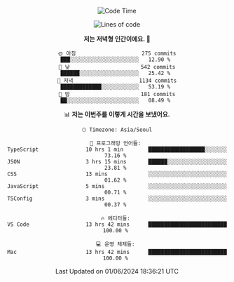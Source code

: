 <div align='center'>
 
<!--START_SECTION:waka-->
![Code Time](http://img.shields.io/badge/Code%20Time-3%2C553%20hrs%2046%20mins-blue)

![Lines of code](https://img.shields.io/badge/%EC%A0%80%EB%8A%94%20%EC%97%AC%ED%83%9C%EA%B9%8C%EC%A7%80%20-1.5%20million%20%EC%A4%84%EC%9D%98%20%EC%BD%94%EB%93%9C%EB%A5%BC%20%EC%9E%91%EC%84%B1%ED%96%88%EC%96%B4%EC%9A%94.-blue)

**저는 저녁형 인간이에요. 🦉** 

```text
🌞 아침                     275 commits         ███░░░░░░░░░░░░░░░░░░░░░░   12.90 % 
🌆 낮　                     542 commits         ██████░░░░░░░░░░░░░░░░░░░   25.42 % 
🌃 저녁                     1134 commits        █████████████░░░░░░░░░░░░   53.19 % 
🌙 밤　                     181 commits         ██░░░░░░░░░░░░░░░░░░░░░░░   08.49 % 
```


📊 **저는 이번주를 이렇게 시간을 보냈어요.** 

```text
🕑︎ Timezone: Asia/Seoul

💬 프로그래밍 언어들: 
TypeScript               10 hrs 1 min        ██████████████████░░░░░░░   73.16 % 
JSON                     3 hrs 15 mins       ██████░░░░░░░░░░░░░░░░░░░   23.81 % 
CSS                      13 mins             ░░░░░░░░░░░░░░░░░░░░░░░░░   01.62 % 
JavaScript               5 mins              ░░░░░░░░░░░░░░░░░░░░░░░░░   00.71 % 
TSConfig                 3 mins              ░░░░░░░░░░░░░░░░░░░░░░░░░   00.37 % 

🔥 에디터들: 
VS Code                  13 hrs 42 mins      █████████████████████████   100.00 % 

💻 운영 체제들: 
Mac                      13 hrs 42 mins      █████████████████████████   100.00 % 
```


 Last Updated on 01/06/2024 18:36:21 UTC
<!--END_SECTION:waka-->
 </div>
<!---
Emewjin/Emewjin is a ✨ special ✨ repository because its `README.md` (this file) appears on your GitHub profile.
You can click the Preview link to take a look at your changes.
--->
